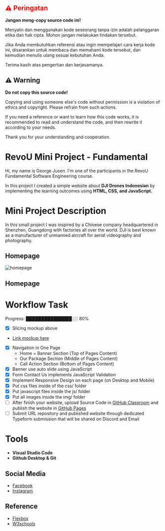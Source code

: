 ## <span style="color:red">⚠️ Peringatan</span>

**Jangan meng-copy source code ini!**

Menyalin dan menggunakan kode seseorang tanpa izin adalah pelanggaran etika dan hak cipta. Mohon jangan melakukan tindakan tersebut.

Jika Anda membutuhkan referensi atau ingin mempelajari cara kerja kode ini, disarankan untuk membaca dan memahami kode tersebut, dan kemudian menulis ulang sesuai kebutuhan Anda.

Terima kasih atas pengertian dan kerjasamanya.

## ⚠️ Warning

**Do not copy this source code!**

Copying and using someone else's code without permission is a violation of ethics and copyright. Please refrain from such actions.

If you need a reference or want to learn how this code works, it is recommended to read and understand the code, and then rewrite it according to your needs.

Thank you for your understanding and cooperation.

# RevoU Mini Project - Fundamental

Hi, my name is George Jusen. I'm one of the participants in the RevoU Fundamental Software Engineering course.

In this project I created a simple website about **DJI Drones Indonesian** by implementing the learning outcomes using **HTML, CSS, and JavaScript.**

# Mini Project Description

In this small project I was inspired by a Chinese company headquartered in Shenzhen, Guangdong with factories all over the world. DJI is best known as a manufacturer of unmanned aircraft for aerial videography and photography.
## Homepage
![homepage](https://github.com/revou-fundamental-course/26-jun-23-georgejusen/assets/49087825/946d1598-ee94-4439-a107-6d97b7457964)
## Homepage
# Workflow Task

Progress: ███████████████░░ 80%

- [x] Slicing mockup above
- [Link mockup here](https://app.moqups.com/Y8iumYO1yOg5P2v9YSZ4pW7u8Hs15D2s/view/page/a2d808b02)
- [x] Navigation in One Page
  - Home = Banner Section (Top of Pages Content)
  - Our Package Section (Middle of Pages Content)
  - Call Action Section (Bottom of Pages Content)
- [x] Banner use auto slide using JavaScript
- [x] Form Contact Us implements JavaScript Validation
- [x] Implement Responsive Design on each page (on Desktop and Mobile)
- [x] Put css files inside of the css/ folder
- [x] Put javascript files inside the js/ folder
- [x] Put all images inside the img/ folder
- [ ] After finish your website, upload Source Code in [GitHub Classroom](https://rebrand.ly/fcse-github) and publish the website in [GitHub Pages](https://pages.github.com/)
- [ ] Submit URL repository and published website through dedicated Typeform submission that will be shared on Discord and Email

# Tools

- **Visual Studio Code**
- **Github Desktop & Git**

## Social Media

- [Facebook](https://web.facebook.com/profile.php?id=100088055513837)
- [Instagram](https://www.instagram.com/georgejusen_/)

## Reference

- [Flexbox ](https://developer.mozilla.org/en-US/docs/Learn/CSS/CSS_layout/Flexbox)
- [W3schools](https://www.w3schools.com/w3css/w3css_tables.asp)
